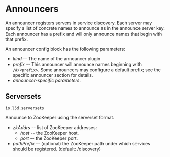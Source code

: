 # Announcers

An announcer registers servers in service discovery.  Each server may specify
a list of concrete names to announce as in the announce
server key.  Each announcer has a prefix and will only announce names that
begin with that prefix.

An announcer config block has the following parameters:

* *kind* -- The name of the announcer plugin
* *prefix* -- This announcer will announce names beginning with `/#/<prefix>`.
  Some announcers may configure a default prefix; see the specific announcer
  section for details.
* *announcer-specific parameters*.

## Serversets

`io.l5d.serversets`

Announce to ZooKeeper using the serverset format.

* *zkAddrs* -- list of ZooKeeper addresses:
  * *host* --  the ZooKeeper host.
  * *port* --  the ZooKeeper port.
* *pathPrefix* -- (optional) the ZooKeeper path under which services should be registered. (default:
  /discovery)
